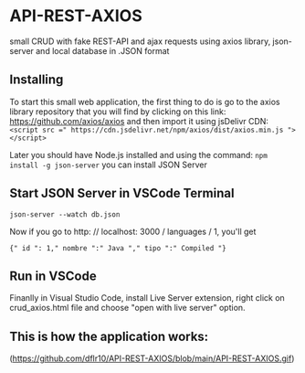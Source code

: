 # API-REST-AXIOS
small CRUD with fake REST-API and ajax requests using axios library, json-server and local database in .JSON format

## Installing
To start this small web application, the first thing to do is go to the axios library repository that you will find by clicking on this link: https://github.com/axios/axios
and then import it using jsDelivr CDN: `<script src =" https://cdn.jsdelivr.net/npm/axios/dist/axios.min.js "> </script>`

Later you should have Node.js installed and using the command: `npm install -g json-server` you can install JSON Server

## Start JSON Server in VSCode Terminal

`json-server --watch db.json`

Now if you go to http: // localhost: 3000 / languages / 1, you'll get

`{" id ": 1," nombre ":" Java "," tipo ":" Compiled "}`

## Run in VSCode
Finanlly in Visual Studio Code, install Live Server extension, right click on crud_axios.html file and choose "open with live server" option.

## This is how the application works:
(https://github.com/dflr10/API-REST-AXIOS/blob/main/API-REST-AXIOS.gif)
